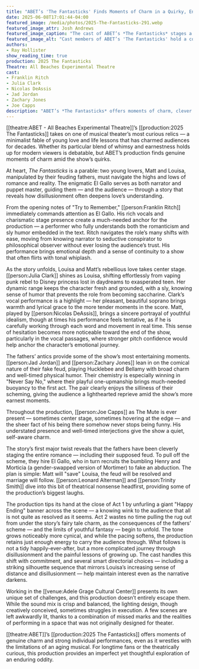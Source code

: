 ```yaml
---
title: "ABET’s 'The Fantasticks' Finds Moments of Charm in a Quirky, Enduring Musical"
date: 2025-06-08T17:01:44-04:00
featured_image: /media/photos/2025-The-Fantasticks-291.webp
featured_image_attr: Josh Andrews
featured_image_caption: "The cast of ABET’s *The Fantasticks* stages a picture-perfect moment with a 'Happy Ending' banner — a playful signal that the story’s twists are just beginning."
featured_image_alt: "Cast members of ABET’s 'The Fantasticks' hold a colorful 'Happy Ending' banner during Act 1 of the production at the Adele Grage Cultural Center."
authors: 
- Ray Hollister
show_reading_time: true
production: 2025 The Fantasticks
Theatre: All Beaches Experimental Theatre
cast: 
- Franklin Ritch
- Julia Clark
- Nicolas DeAssis
- Jad Jordan
- Zachary Jones
- Joe Capps
description: "ABET’s *The Fantasticks* offers moments of charm, clever staging and committed performances in a thoughtful take on this enduring musical fable."
---
```

[[theatre:ABET - All Beaches Experimental Theatre]]’s [[production:2025 The Fantasticks]] takes on one of musical theater’s most curious relics — a minimalist fable of young love and life lessons that has charmed audiences for decades. Whether its particular blend of whimsy and earnestness holds up for modern viewers is debatable, but ABET’s production finds genuine moments of charm amid the show’s quirks.<!--more-->

At heart, *The Fantasticks* is a parable: two young lovers, Matt and Louisa, manipulated by their feuding fathers, must navigate the highs and lows of romance and reality. The enigmatic El Gallo serves as both narrator and puppet master, guiding them — and the audience — through a story that reveals how disillusionment often deepens love’s understanding.

From the opening notes of "Try to Remember," [[person:Franklin Ritch]] immediately commands attention as El Gallo. His rich vocals and charismatic stage presence create a much-needed anchor for the production — a performer who fully understands both the romanticism and sly humor embedded in the text. Ritch navigates the role’s many shifts with ease, moving from knowing narrator to seductive conspirator to philosophical observer without ever losing the audience’s trust. His performance brings emotional depth and a sense of continuity to a show that often flirts with tonal whiplash. 

As the story unfolds, Louisa and Matt’s rebellious love takes center stage. [[person:Julia Clark]] shines as Louisa, shifting effortlessly from vaping punk rebel to Disney princess lost in daydreams to exasperated teen. Her dynamic range keeps the character fresh and grounded, with a sly, knowing sense of humor that prevents the role from becoming saccharine. Clark’s vocal performance is a highlight — her pleasant, beautiful soprano brings warmth and lyrical grace to the more tender moments in the score. Matt, played by [[person:Nicolas DeAssis]], brings a sincere portrayal of youthful idealism, though at times his performance feels tentative, as if he is carefully working through each word and movement in real time. This sense of hesitation becomes more noticeable toward the end of the show, particularly in the vocal passages, where stronger pitch confidence would help anchor the character’s emotional journey.

The fathers’ antics provide some of the show’s most entertaining moments. [[person:Jad Jordan]] and [[person:Zachary Jones]] lean in on the comical nature of their fake feud, playing Hucklebee and Bellamy with broad charm and well-timed physical humor. Their chemistry is especially winning in "Never Say No," where their playful one-upmanship brings much-needed buoyancy to the first act. The pair clearly enjoys the silliness of their scheming, giving the audience a lighthearted reprieve amid the show’s more earnest moments.

Throughout the production, [[person:Joe Capps]] as The Mute is ever present — sometimes center stage, sometimes hovering at the edge — and the sheer fact of his being there somehow never stops being funny. His understated presence and well-timed interjections give the show a quiet, self-aware charm.

The story’s first major twist reveals that the fathers have been cleverly staging the entire romance — including their supposed feud. To pull off the scheme, they hire El Gallo, who in turn recruits the bumbling Henry and Morticia (a gender-swapped version of Mortimer) to fake an abduction. The plan is simple: Matt will "save" Louisa, the feud will be resolved and marriage will follow. [[person:Leonard Alterman]] and [[person:Trinity Smith]] dive into this bit of theatrical nonsense headfirst, providing some of the production’s biggest laughs.

The production tips its hand at the close of Act 1 by unfurling a giant "Happy Ending" banner across the scene — a knowing wink to the audience that all is not quite as resolved as it seems. Act 2 wastes no time pulling the rug out from under the story’s fairy tale charm, as the consequences of the fathers’ scheme — and the limits of youthful fantasy — begin to unfold. The tone grows noticeably more cynical, and while the pacing softens, the production retains just enough energy to carry the audience through. What follows is not a tidy happily-ever-after, but a more complicated journey through disillusionment and the painful lessons of growing up. The cast handles this shift with commitment, and several smart directorial choices — including a striking silhouette sequence that mirrors Louisa’s increasing sense of distance and disillusionment — help maintain interest even as the narrative darkens.

Working in the [[venue:Adele Grage Cultural Center]] presents its own unique set of challenges, and this production doesn’t entirely escape them. While the sound mix is crisp and balanced, the lighting design, though creatively conceived, sometimes struggles in execution. A few scenes are left awkwardly lit, thanks to a combination of missed marks and the realities of performing in a space that was not originally designed for theater.

[[theatre:ABET]]’s [[production:2025 The Fantasticks]] offers moments of genuine charm and strong individual performances, even as it wrestles with the limitations of an aging musical. For longtime fans or the theatrically curious, this production provides an imperfect yet thoughtful exploration of an enduring oddity.